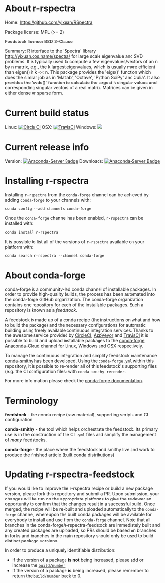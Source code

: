 About r-rspectra
================

Home: https://github.com/yixuan/RSpectra

Package license: MPL (>= 2)

Feedstock license: BSD 3-Clause

Summary: R interface to the 'Spectra' library <http://yixuan.cos.name/spectra/> for large scale eigenvalue and SVD problems. It is typically used to compute a few eigenvalues/vectors of an n by n matrix, e.g., the k largest eigenvalues, which is usually more efficient than eigen() if k << n. This package provides the 'eigs()' function which does the similar job as in 'Matlab', 'Octave', 'Python SciPy' and 'Julia'. It also provides the 'svds()' function to calculate the largest k singular values and corresponding singular vectors of a real matrix. Matrices can be given in either dense or sparse form.



Current build status
====================

Linux: [![Circle CI](https://circleci.com/gh/conda-forge/r-rspectra-feedstock.svg?style=shield)](https://circleci.com/gh/conda-forge/r-rspectra-feedstock)
OSX: [![TravisCI](https://travis-ci.org/conda-forge/r-rspectra-feedstock.svg?branch=master)](https://travis-ci.org/conda-forge/r-rspectra-feedstock)
Windows: ![](https://cdn.rawgit.com/conda-forge/conda-smithy/90845bba35bec53edac7a16638aa4d77217a3713/conda_smithy/static/disabled.svg)

Current release info
====================
Version: [![Anaconda-Server Badge](https://anaconda.org/conda-forge/r-rspectra/badges/version.svg)](https://anaconda.org/conda-forge/r-rspectra)
Downloads: [![Anaconda-Server Badge](https://anaconda.org/conda-forge/r-rspectra/badges/downloads.svg)](https://anaconda.org/conda-forge/r-rspectra)

Installing r-rspectra
=====================

Installing `r-rspectra` from the `conda-forge` channel can be achieved by adding `conda-forge` to your channels with:

```
conda config --add channels conda-forge
```

Once the `conda-forge` channel has been enabled, `r-rspectra` can be installed with:

```
conda install r-rspectra
```

It is possible to list all of the versions of `r-rspectra` available on your platform with:

```
conda search r-rspectra --channel conda-forge
```


About conda-forge
=================

conda-forge is a community-led conda channel of installable packages.
In order to provide high-quality builds, the process has been automated into the
conda-forge GitHub organization. The conda-forge organization contains one repository
for each of the installable packages. Such a repository is known as a *feedstock*.

A feedstock is made up of a conda recipe (the instructions on what and how to build
the package) and the necessary configurations for automatic building using freely
available continuous integration services. Thanks to the awesome service provided by
[CircleCI](https://circleci.com/), [AppVeyor](http://www.appveyor.com/)
and [TravisCI](https://travis-ci.org/) it is possible to build and upload installable
packages to the [conda-forge](https://anaconda.org/conda-forge)
[Anaconda-Cloud](http://docs.anaconda.org/) channel for Linux, Windows and OSX respectively.

To manage the continuous integration and simplify feedstock maintenance
[conda-smithy](http://github.com/conda-forge/conda-smithy) has been developed.
Using the ``conda-forge.yml`` within this repository, it is possible to re-render all of
this feedstock's supporting files (e.g. the CI configuration files) with ``conda smithy rerender``.

For more information please check the [conda-forge documentation](https://conda-forge.org/docs/).

Terminology
===========

**feedstock** - the conda recipe (raw material), supporting scripts and CI configuration.

**conda-smithy** - the tool which helps orchestrate the feedstock.
                   Its primary use is in the construction of the CI ``.yml`` files
                   and simplify the management of *many* feedstocks.

**conda-forge** - the place where the feedstock and smithy live and work to
                  produce the finished article (built conda distributions)


Updating r-rspectra-feedstock
=============================

If you would like to improve the r-rspectra recipe or build a new
package version, please fork this repository and submit a PR. Upon submission,
your changes will be run on the appropriate platforms to give the reviewer an
opportunity to confirm that the changes result in a successful build. Once
merged, the recipe will be re-built and uploaded automatically to the
`conda-forge` channel, whereupon the built conda packages will be available for
everybody to install and use from the `conda-forge` channel.
Note that all branches in the conda-forge/r-rspectra-feedstock are
immediately built and any created packages are uploaded, so PRs should be based
on branches in forks and branches in the main repository should only be used to
build distinct package versions.

In order to produce a uniquely identifiable distribution:
 * If the version of a package **is not** being increased, please add or increase
   the [``build/number``](http://conda.pydata.org/docs/building/meta-yaml.html#build-number-and-string).
 * If the version of a package **is** being increased, please remember to return
   the [``build/number``](http://conda.pydata.org/docs/building/meta-yaml.html#build-number-and-string)
   back to 0.